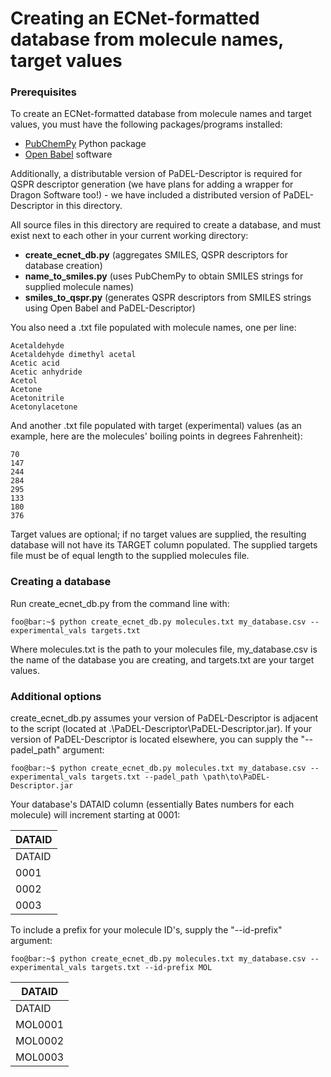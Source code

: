 # Creating an ECNet-formatted database from molecule names, target values

### Prerequisites

To create an ECNet-formatted database from molecule names and target values, you must have the following packages/programs installed:
- [PubChemPy](https://github.com/mcs07/PubChemPy) Python package
- [Open Babel](http://openbabel.org/wiki/Main_Page) software

Additionally, a distributable version of PaDEL-Descriptor is required for QSPR descriptor generation (we have plans for adding a wrapper
for Dragon Software too!) - we have included a distributed version of PaDEL-Descriptor in this directory.

All source files in this directory are required to create a database, and must exist next to each other in your current working
directory:
- **create_ecnet_db.py** (aggregates SMILES, QSPR descriptors for database creation)
- **name_to_smiles.py** (uses PubChemPy to obtain SMILES strings for supplied molecule names)
- **smiles_to_qspr.py** (generates QSPR descriptors from SMILES strings using Open Babel and PaDEL-Descriptor)

You also need a .txt file populated with molecule names, one per line:
```
Acetaldehyde
Acetaldehyde dimethyl acetal
Acetic acid
Acetic anhydride
Acetol
Acetone
Acetonitrile
Acetonylacetone
```

And another .txt file populated with target (experimental) values (as an example, here are the molecules' boiling points in degrees
Fahrenheit):
```
70
147
244
284
295
133
180
376
```
Target values are optional; if no target values are supplied, the resulting database will not have its TARGET column populated.
The supplied targets file must be of equal length to the supplied molecules file.

### Creating a database

Run create_ecnet_db.py from the command line with:
```console
foo@bar:~$ python create_ecnet_db.py molecules.txt my_database.csv --experimental_vals targets.txt
```
Where molecules.txt is the path to your molecules file, my_database.csv is the name of the database you are creating, and targets.txt
are your target values.

### Additional options

create_ecnet_db.py assumes your version of PaDEL-Descriptor is adjacent to the script
(located at .\PaDEL-Descriptor\PaDEL-Descriptor.jar). If your version of PaDEL-Descriptor is located elsewhere, you can supply
the "--padel_path" argument:
```console
foo@bar:~$ python create_ecnet_db.py molecules.txt my_database.csv --experimental_vals targets.txt --padel_path \path\to\PaDEL-Descriptor.jar
```

Your database's DATAID column (essentially Bates numbers for each molecule) will increment starting at 0001:

| DATAID 	|
|--------	|
| DATAID 	|
| 0001   	|
| 0002   	|
| 0003   	|

To include a prefix for your molecule ID's, supply the "--id-prefix" argument:

```console
foo@bar:~$ python create_ecnet_db.py molecules.txt my_database.csv --experimental_vals targets.txt --id-prefix MOL
```

| DATAID 	    |
|-----------	|
| DATAID     	|
| MOL0001   	|
| MOL0002   	|
| MOL0003   	|
